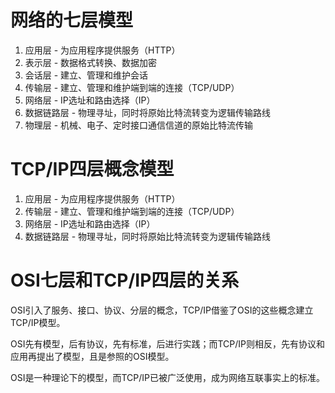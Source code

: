 # 网络的七层模型

1. 应用层 - 为应用程序提供服务（HTTP）
2. 表示层 - 数据格式转换、数据加密
3. 会话层 - 建立、管理和维护会话
4. 传输层 - 建立、管理和维护端到端的连接（TCP/UDP）
5. 网络层 - IP选址和路由选择（IP）
6. 数据链路层 - 物理寻址，同时将原始比特流转变为逻辑传输路线
7. 物理层 - 机械、电子、定时接口通信信道的原始比特流传输

# TCP/IP四层概念模型  

1. 应用层 - 为应用程序提供服务（HTTP）
2. 传输层 - 建立、管理和维护端到端的连接（TCP/UDP）
3. 网络层 - IP选址和路由选择（IP）
4. 数据链路层 - 物理寻址，同时将原始比特流转变为逻辑传输路线

# OSI七层和TCP/IP四层的关系

OSI引入了服务、接口、协议、分层的概念，TCP/IP借鉴了OSI的这些概念建立TCP/IP模型。

OSI先有模型，后有协议，先有标准，后进行实践；而TCP/IP则相反，先有协议和应用再提出了模型，且是参照的OSI模型。

OSI是一种理论下的模型，而TCP/IP已被广泛使用，成为网络互联事实上的标准。
